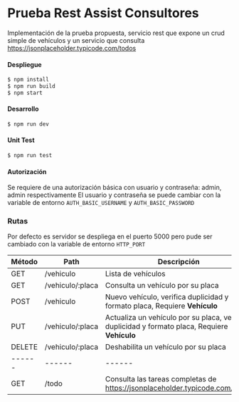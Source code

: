 # Prueba Rest Assist Consultores

Implementación de la prueba propuesta, servicio rest que expone un crud simple de vehículos y un servicio que consulta https://jsonplaceholder.typicode.com/todos


#### Despliegue

```sh
$ npm install
$ npm run build
$ npm start
```

#### Desarrollo
```sh
$ npm run dev
```

#### Unit Test
```sh
$ npm run test
```
#### Autorización

Se requiere de una autorización básica con usuario y contraseña: admin, admin respectivamente
El usuario y contraseña se puede cambiar con la variable de entorno `AUTH_BASIC_USERNAME` y `AUTH_BASIC_PASSWORD`

### Rutas

Por defecto es servidor se despliega en el puerto 5000 pero pude ser cambiado con la variable de entorno `HTTP_PORT`

| Método | Path | Descripción |
| ------ | ------ | ------ |
| GET | /vehiculo | Lista de vehículos |
| GET | /vehiculo/:placa | Consulta un vehículo por su placa |
| POST | /vehiculo | Nuevo vehículo, verifica duplicidad y formato placa, Requiere **Vehículo** |
| PUT | /vehiculo/:placa | Actualiza un vehículo por su placa, verifica duplicidad y formato placa, Requiere **Vehículo** |
| DELETE | /vehiculo/:placa | Deshabilita un vehículo por su placa |
| ------ | ------ | ------ |
| GET | /todo | Consulta las tareas completas de https://jsonplaceholder.typicode.com/todos |
